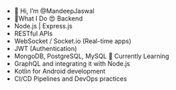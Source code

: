 - 👋 Hi, I’m @MandeepJaswal
- 👀What I Do
😍 Backend
- Node.js | Express.js 
- RESTful APIs
- WebSocket / Socket.io (Real-time apps) 
- JWT (Authentication)
- MongoDB, PostgreSQL, MySQL
🌱 Currently Learning
- GraphQL and integrating it with Node.js
- Kotlin for Android development
- CI/CD Pipelines and DevOps practices
<!---
MandeepJas/MandeepJas is a ✨ special ✨ repository because its `README.md` (this file) appears on your GitHub profile.
You can click the Preview link to take a look at your changes.
--->
